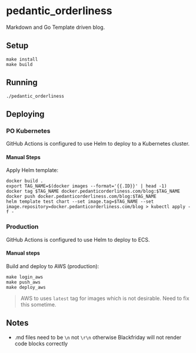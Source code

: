 # pedantic_orderliness

Markdown and Go Template driven blog.

## Setup

```
make install
make build
```

## Running

```
./pedantic_orderliness
```

## Deploying

### PO Kubernetes

GitHub Actions is configured to use Helm to deploy to a Kubernetes cluster.

#### Manual Steps

Apply Helm template:
```
docker build .
export TAG_NAME=$(docker images --format='{{.ID}}' | head -1)
docker tag $TAG_NAME docker.pedanticorderliness.com/blog:$TAG_NAME
docker push docker.pedanticorderliness.com/blog:$TAG_NAME
helm template test chart --set image.tag=$TAG_NAME --set image.repository=docker.pedanticorderliness.com/blog > kubectl apply -f -
```

### Production

GitHub Actions is configured to use Helm to deploy to ECS.

#### Manual steps

Build and deploy to AWS (production):
```
make login_aws
make push_aws
make deploy_aws
```

> AWS to uses `latest` tag for images which is not desirable. Need to fix this sometime.

## Notes

* .md files need to be `\n` not `\r\n` otherwise Blackfriday will not render code blocks correctly

